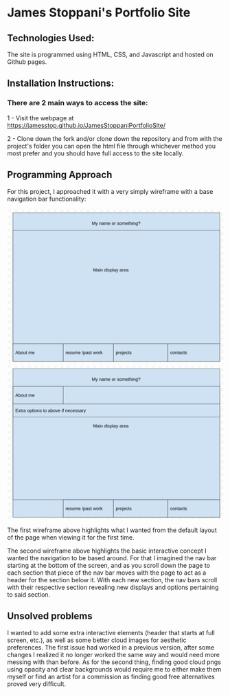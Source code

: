 # James Stoppani's Portfolio Site


## Technologies Used:
    
The site is programmed using HTML, CSS, and Javascript and hosted on Github pages.


## Installation Instructions:
### There are 2 main ways to access the site:
    
1 - Visit the webpage at https://jamesstop.github.io/JamesStoppaniPortfolioSite/

2 - Clone down the fork and/or clone down the repository and from with the project's folder you can open the html file through whichever method you most prefer and you should have full access to the site locally.


## Programming Approach

For this project, I approached it with a very simply wireframe with a base navigation bar functionality:

![wireframe1](assets/wireframe1.png)
![wireframe2](assets/wireframe2.png)

The first wireframe above highlights what I wanted from the default layout of the page when viewing it for the first time.

The second wireframe above highlights the basic interactive concept I wanted the navigation to be based around. For that I imagined the nav bar starting at the bottom of the screen, and as you scroll down the page to each section that piece of the nav bar moves with the page to act as a header for the section below it. With each new section, the nav bars scroll with their respective section revealing new displays and options pertaining to said section.


## Unsolved problems

I wanted to add some extra interactive elements (header that starts at full screen, etc.), as well as some better cloud images for aesthetic preferences. The first issue had worked in a previous version, after some changes I realized it no longer worked the same way and would need more messing with than before. As for the second thing, finding good cloud pngs using opacity and clear backgrounds would require me to either make them myself or find an artist for a commission as finding good free alternatives proved very difficult.